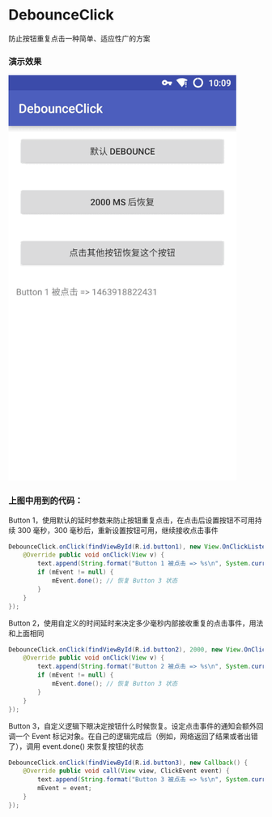 # DebounceClick

防止按钮重复点击一种简单、适应性广的方案

### 演示效果

![](art/sample.gif)

### 上图中用到的代码：

Button 1，使用默认的延时参数来防止按钮重复点击，在点击后设置按钮不可用持续 300 毫秒，300 毫秒后，重新设置按钮可用，继续接收点击事件
```java
DebounceClick.onClick(findViewById(R.id.button1), new View.OnClickListener() {
    @Override public void onClick(View v) {
        text.append(String.format("Button 1 被点击 => %s\n", System.currentTimeMillis()));
        if (mEvent != null) {
            mEvent.done(); // 恢复 Button 3 状态
        }
    }
});
```
Button 2，使用自定义的时间延时来决定多少毫秒内部接收重复的点击事件，用法和上面相同
```java
DebounceClick.onClick(findViewById(R.id.button2), 2000, new View.OnClickListener() {
    @Override public void onClick(View v) {
        text.append(String.format("Button 2 被点击 => %s\n", System.currentTimeMillis()));
        if (mEvent != null) {
            mEvent.done(); // 恢复 Button 3 状态
        }
    }
});
```
Button 3，自定义逻辑下眼决定按钮什么时候恢复。设定点击事件的通知会额外回调一个 Event 标记对象。在自己的逻辑完成后（例如，网络返回了结果或者出错了），调用 event.done() 来恢复按钮的状态
```java
DebounceClick.onClick(findViewById(R.id.button3), new Callback() {
    @Override public void call(View view, ClickEvent event) {
        text.append(String.format("Button 3 被点击 => %s\n", System.currentTimeMillis()));
        mEvent = event;
    }
});
```
